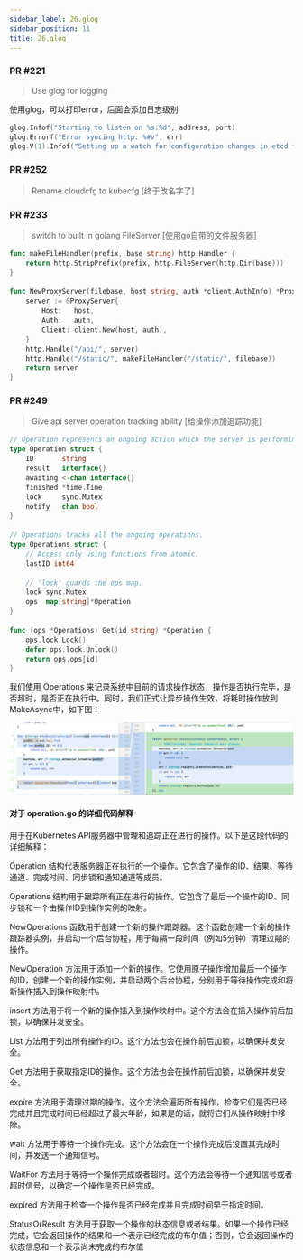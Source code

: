 ```yaml
---
sidebar_label: 26.glog
sidebar_position: 11
title: 26.glog
---
```


### PR #221 
> Use glog for logging

使用glog，可以打印error，后面会添加日志级别

```go
glog.Infof("Starting to listen on %s:%d", address, port)
glog.Errorf("Error syncing http: %#v", err)
glog.V(1).Infof("Setting up a watch for configuration changes in etcd for %s", key)
```

### PR #252 
> Rename cloudcfg to kubecfg [终于改名字了]

### PR #233
> switch to built in golang FileServer [使用go自带的文件服务器]

```go
func makeFileHandler(prefix, base string) http.Handler {
	return http.StripPrefix(prefix, http.FileServer(http.Dir(base)))
}

func NewProxyServer(filebase, host string, auth *client.AuthInfo) *ProxyServer {
	server := &ProxyServer{
		Host:   host,
		Auth:   auth,
		Client: client.New(host, auth),
	}
	http.Handle("/api/", server)
	http.Handle("/static/", makeFileHandler("/static/", filebase))
	return server
}
```

### PR #249
> Give api server operation tracking ability [给操作添加追踪功能]

```go
// Operation represents an ongoing action which the server is performing.
type Operation struct {
	ID       string
	result   interface{}
	awaiting <-chan interface{}
	finished *time.Time
	lock     sync.Mutex
	notify   chan bool
}

// Operations tracks all the ongoing operations.
type Operations struct {
	// Access only using functions from atomic.
	lastID int64

	// 'lock' guards the ops map.
	lock sync.Mutex
	ops  map[string]*Operation
}

func (ops *Operations) Get(id string) *Operation {
	ops.lock.Lock()
	defer ops.lock.Unlock()
	return ops.ops[id]
}
```

我们使用 Operations 来记录系统中目前的请求操作状态，操作是否执行完毕，是否超时，是否正在执行中。同时，我们正式让异步操作生效，将耗时操作放到MakeAsync中，如下图：

![](https://raw.githubusercontent.com/mouuii/picture/master/%E6%88%AA%E5%B1%8F2023-05-12%20%E4%B8%8B%E5%8D%883.06.05.png)

#### 对于 operation.go 的详细代码解释

用于在Kubernetes API服务器中管理和追踪正在进行的操作。以下是这段代码的详细解释：

Operation 结构代表服务器正在执行的一个操作。它包含了操作的ID、结果、等待通道、完成时间、同步锁和通知通道等成员。

Operations 结构用于跟踪所有正在进行的操作。它包含了最后一个操作的ID、同步锁和一个由操作ID到操作实例的映射。

NewOperations 函数用于创建一个新的操作跟踪器。这个函数创建一个新的操作跟踪器实例，并启动一个后台协程，用于每隔一段时间（例如5分钟）清理过期的操作。

NewOperation 方法用于添加一个新的操作。它使用原子操作增加最后一个操作的ID，创建一个新的操作实例，并启动两个后台协程，分别用于等待操作完成和将新操作插入到操作映射中。

insert 方法用于将一个新的操作插入到操作映射中。这个方法会在插入操作前后加锁，以确保并发安全。

List 方法用于列出所有操作的ID。这个方法也会在操作前后加锁，以确保并发安全。

Get 方法用于获取指定ID的操作。这个方法也会在操作前后加锁，以确保并发安全。

expire 方法用于清理过期的操作。这个方法会遍历所有操作，检查它们是否已经完成并且完成时间已经超过了最大年龄，如果是的话，就将它们从操作映射中移除。

wait 方法用于等待一个操作完成。这个方法会在一个操作完成后设置其完成时间，并发送一个通知信号。

WaitFor 方法用于等待一个操作完成或者超时。这个方法会等待一个通知信号或者超时信号，以确定一个操作是否已经完成。

expired 方法用于检查一个操作是否已经完成并且完成时间早于指定时间。

StatusOrResult 方法用于获取一个操作的状态信息或者结果。如果一个操作已经完成，它会返回操作的结果和一个表示已经完成的布尔值；否则，它会返回操作的状态信息和一个表示尚未完成的布尔值
